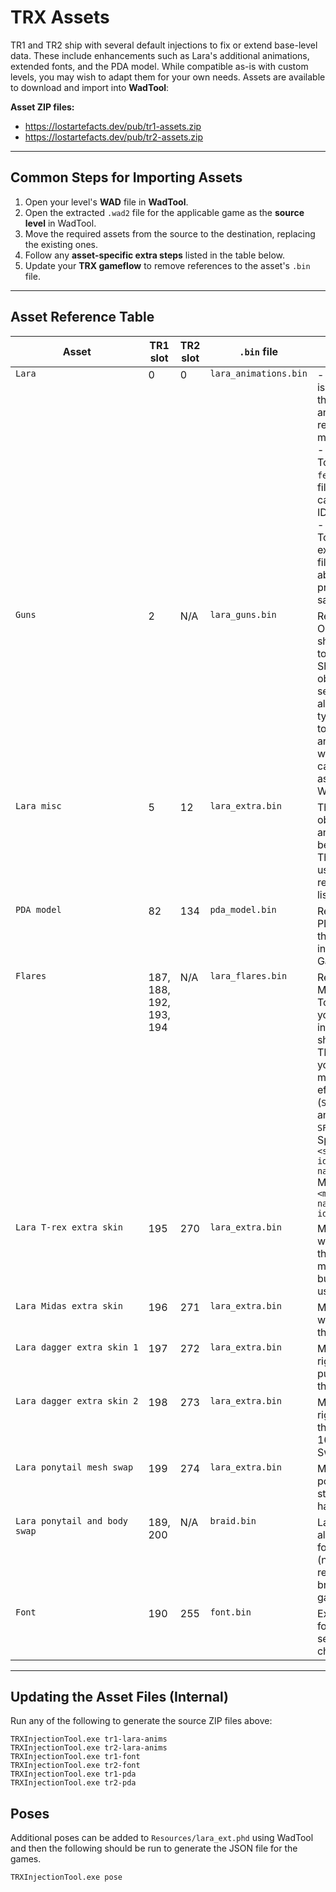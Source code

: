 # TRX Assets

TR1 and TR2 ship with several default injections to fix or extend base-level
data. These include enhancements such as Lara's additional animations, extended
fonts, and the PDA model. While compatible as-is with custom levels, you may
wish to adapt them for your own needs. Assets are available to download and
import into **WadTool**:

**Asset ZIP files:**  
- https://lostartefacts.dev/pub/tr1-assets.zip  
- https://lostartefacts.dev/pub/tr2-assets.zip  

---

## Common Steps for Importing Assets

1. Open your level's **WAD** file in **WadTool**.
2. Open the extracted `.wad2` file for the applicable game as the
**source level** in WadTool.
3. Move the required assets from the source to the destination, replacing the
existing ones.
4. Follow any **asset-specific extra steps** listed in the table below.
5. Update your **TRX gameflow** to remove references to the asset's `.bin` file.

---

## Asset Reference Table

<table>
  <thead>
    <tr>
      <th>Asset</th>
      <th>TR1 slot</th>
      <th>TR2 slot</th>
      <th><code>.bin</code> file</th>
      <th>Comments/extra steps</th>
    </tr>
  </thead>
  <tbody>
    <tr valign="top">
      <td><code>Lara</code></td>
      <td>0</td>
      <td>0</td>
      <td><code>lara_animations.bin</code></td>
      <td>
        - If Lara's appearance is customised, move the source object to another slot and replace meshes manually.<br>
        - <strong>TR1 only:</strong> In TombEditor, add <code>wet-feet.xml</code> from the zip file above to the sound catalogue (adds sound IDs 15 &amp; 17).<br>
        - <strong>TR1 only:</strong> Point TombEditor to the extracted wet feet <code>.wav</code> files extracted from above, or otherwise, provide your own samples for these SFX.
      </td>
    </tr>
    <tr valign="top">
      <td><code>Guns</code></td>
      <td>2</td>
      <td>N/A</td>
      <td><code>lara_guns.bin</code></td>
      <td>
        Relevant to TR1 only. OG TR1 had Lara's shotgun as part of her torso mesh in the Lara Shotgun Animation object. Later games separated this out to allow for different rifle type guns.
        If you wish to replace the shotgun and/or Lara's hands while equipping it, you can use the given file as a basis for your WAD.
      </td>
    </tr>
    <tr valign="top">
      <td><code>Lara misc</code></td>
      <td>5</td>
      <td>12</td>
      <td><code>lara_extra.bin</code></td>
      <td>
        This is a combined object with all extra animations shared between TR1 and TR2. The meshes are not used for meshswaps, refer to later objects listed below.
      </td>
    </tr>
    <tr valign="top">
      <td><code>PDA model</code></td>
      <td>82</td>
      <td>134</td>
      <td><code>pda_model.bin</code></td>
      <td>
        Replaces the original PDA model with one that animates - used in-game for the Gameplay options UI.
      </td>
    </tr>
    <tr valign="top">
      <td><code>Flares</code></td>
      <td>187, 188, 192, 193, 194</td>
      <td>N/A</td>
      <td><code>lara_flares.bin</code></td>
      <td>
        Relevant to TR1 only. Make sure to update TombEditor catalogs so you can place pickups in your level. The IDs should match your TR1X catalog IDs, and you will also need to
        manually assign sound effects (<code>SFX_LARA_FLARE_IGNITE</code> and <code>SFX_LARA_FLARE_BURN</code>) <br />
        SpriteSequences.xml: <code>&lt;sprite_sequence id="187" name="Flares" /&gt;</code><br />
        Moveables.xml: <code>&lt;moveable id="188" name="Flares" id2="187" /&gt;</code>
      </td>
    </tr>
    <tr valign="top">
      <td><code>Lara T-rex extra skin</code></td>
      <td>195</td>
      <td>270</td>
      <td><code>lara_extra.bin</code></td>
      <td>
        Mesh swap for Lara when she is mauled by the t-rex. No default meshes exist for TR2, but this slot can be used if desired.
      </td>
    </tr>
    <tr valign="top">
      <td><code>Lara Midas extra skin</code></td>
      <td>196</td>
      <td>271</td>
      <td><code>lara_extra.bin</code></td>
      <td>
        Mesh swap for Lara when she stands on the Midas hand.
      </td>
    </tr>
    <tr valign="top">
      <td><code>Lara&nbsp;dagger&nbsp;extra&nbsp;skin&nbsp;1</code></td>
      <td>197</td>
      <td>272</td>
      <td><code>lara_extra.bin</code></td>
      <td>
        Mesh swap for Lara's right hand when she pulls the dagger from the dragon.
      </td>
    </tr>
    <tr valign="top">
      <td><code>Lara&nbsp;dagger&nbsp;extra&nbsp;skin&nbsp;2</code></td>
      <td>198</td>
      <td>273</td>
      <td><code>lara_extra.bin</code></td>
      <td>
        Mesh swap for Lara's right hand and hips if the extra anims 15 or 16 are used (Home Sweet Home).
      </td>
    </tr>
    <tr valign="top">
      <td><code>Lara ponytail mesh swap</code></td>
      <td>199</td>
      <td>274</td>
      <td><code>lara_extra.bin</code></td>
      <td>
        Mesh swap for Lara's ponytail when she stands on the Midas hand.
      </td>
    </tr>
    <tr valign="top">
      <td><code>Lara ponytail and body swap</code></td>
      <td>189, 200</td>
      <td>N/A</td>
      <td><code>braid.bin</code></td>
      <td>
        Lara's braid for TR1 along with mesh swaps for her torso and head
        (normal, angry and t-rex death) when the braid is active in-game.
      </td>
    </tr>
    <tr valign="top">
      <td><code>Font</code></td>
      <td>190</td>
      <td>255</td>
      <td><code>font.bin</code></td>
      <td>Extends the original font sequence with several additional characters and icons.</td>
    </tr>
  </tbody>
</table>

---

## Updating the Asset Files (Internal)

Run any of the following to generate the source ZIP files above:

```
TRXInjectionTool.exe tr1-lara-anims
TRXInjectionTool.exe tr2-lara-anims
TRXInjectionTool.exe tr1-font
TRXInjectionTool.exe tr2-font
TRXInjectionTool.exe tr1-pda
TRXInjectionTool.exe tr2-pda
```

## Poses

Additional poses can be added to `Resources/lara_ext.phd` using WadTool and then
the following should be run to generate the JSON file for the games.

```
TRXInjectionTool.exe pose
```
